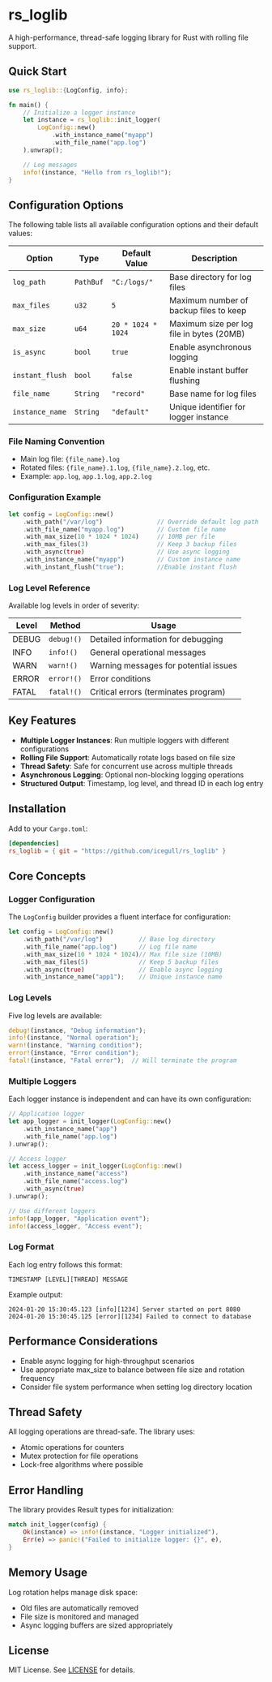 # rs_loglib

A high-performance, thread-safe logging library for Rust with rolling file support.

## Quick Start

```rust
use rs_loglib::{LogConfig, info};

fn main() {
    // Initialize a logger instance
    let instance = rs_loglib::init_logger(
        LogConfig::new()
            .with_instance_name("myapp")
            .with_file_name("app.log")
    ).unwrap();

    // Log messages
    info!(instance, "Hello from rs_loglib!");
}
```

## Configuration Options

The following table lists all available configuration options and their default values:

| Option | Type | Default Value | Description |
|--------|------|---------------|-------------|
| `log_path` | `PathBuf` | `"C:/logs/"` | Base directory for log files |
| `max_files` | `u32` | `5` | Maximum number of backup files to keep |
| `max_size` | `u64` | `20 * 1024 * 1024` | Maximum size per log file in bytes (20MB) |
| `is_async` | `bool` | `true` | Enable asynchronous logging |
| `instant_flush` | `bool` | `false` | Enable instant buffer flushing |
| `file_name` | `String` | `"record"` | Base name for log files |
| `instance_name` | `String` | `"default"` | Unique identifier for logger instance |

### File Naming Convention

- Main log file: `{file_name}.log`
- Rotated files: `{file_name}.1.log`, `{file_name}.2.log`, etc.
- Example: `app.log`, `app.1.log`, `app.2.log`

### Configuration Example

```rust
let config = LogConfig::new()
    .with_path("/var/log")               // Override default log path
    .with_file_name("myapp.log")         // Custom file name
    .with_max_size(10 * 1024 * 1024)     // 10MB per file
    .with_max_files(3)                   // Keep 3 backup files
    .with_async(true)                    // Use async logging
    .with_instance_name("myapp")         // Custom instance name
    .with_instant_flush("true");         //Enable instant flush
```

### Log Level Reference

Available log levels in order of severity:

| Level | Method | Usage |
|-------|--------|-------|
| DEBUG | `debug!()` | Detailed information for debugging |
| INFO | `info!()` | General operational messages |
| WARN | `warn!()` | Warning messages for potential issues |
| ERROR | `error!()` | Error conditions |
| FATAL | `fatal!()` | Critical errors (terminates program) |

## Key Features

- **Multiple Logger Instances**: Run multiple loggers with different configurations
- **Rolling File Support**: Automatically rotate logs based on file size
- **Thread Safety**: Safe for concurrent use across multiple threads
- **Asynchronous Logging**: Optional non-blocking logging operations
- **Structured Output**: Timestamp, log level, and thread ID in each log entry

## Installation

Add to your `Cargo.toml`:

```toml
[dependencies]
rs_loglib = { git = "https://github.com/icegull/rs_loglib" }
```

## Core Concepts

### Logger Configuration

The `LogConfig` builder provides a fluent interface for configuration:

```rust
let config = LogConfig::new()
    .with_path("/var/log")          // Base log directory
    .with_file_name("app.log")      // Log file name
    .with_max_size(10 * 1024 * 1024)// Max file size (10MB)
    .with_max_files(5)              // Keep 5 backup files
    .with_async(true)               // Enable async logging
    .with_instance_name("app1");    // Unique instance name
```

### Log Levels

Five log levels are available:

```rust
debug!(instance, "Debug information");
info!(instance, "Normal operation");
warn!(instance, "Warning condition");
error!(instance, "Error condition");
fatal!(instance, "Fatal error");  // Will terminate the program
```

### Multiple Loggers

Each logger instance is independent and can have its own configuration:

```rust
// Application logger
let app_logger = init_logger(LogConfig::new()
    .with_instance_name("app")
    .with_file_name("app.log")
).unwrap();

// Access logger
let access_logger = init_logger(LogConfig::new()
    .with_instance_name("access")
    .with_file_name("access.log")
    .with_async(true)
).unwrap();

// Use different loggers
info!(app_logger, "Application event");
info!(access_logger, "Access event");
```

### Log Format

Each log entry follows this format:
```
TIMESTAMP [LEVEL][THREAD] MESSAGE
```

Example output:
```
2024-01-20 15:30:45.123 [info][1234] Server started on port 8080
2024-01-20 15:30:45.125 [error][1234] Failed to connect to database
```

## Performance Considerations

- Enable async logging for high-throughput scenarios
- Use appropriate max_size to balance between file size and rotation frequency
- Consider file system performance when setting log directory location

## Thread Safety

All logging operations are thread-safe. The library uses:
- Atomic operations for counters
- Mutex protection for file operations
- Lock-free algorithms where possible

## Error Handling

The library provides Result types for initialization:

```rust
match init_logger(config) {
    Ok(instance) => info!(instance, "Logger initialized"),
    Err(e) => panic!("Failed to initialize logger: {}", e),
}
```

## Memory Usage

Log rotation helps manage disk space:
- Old files are automatically removed
- File size is monitored and managed
- Async logging buffers are sized appropriately

## License

MIT License. See [LICENSE](LICENSE) for details.
